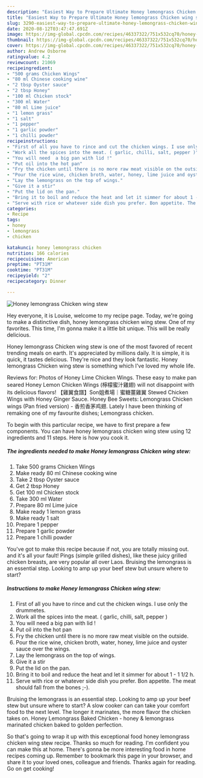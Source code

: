```yaml
---
description: "Easiest Way to Prepare Ultimate Honey lemongrass Chicken wing stew"
title: "Easiest Way to Prepare Ultimate Honey lemongrass Chicken wing stew"
slug: 3290-easiest-way-to-prepare-ultimate-honey-lemongrass-chicken-wing-stew
date: 2020-08-12T03:47:47.691Z
image: https://img-global.cpcdn.com/recipes/46337322/751x532cq70/honey-lemongrass-chicken-wing-stew-recipe-main-photo.jpg
thumbnail: https://img-global.cpcdn.com/recipes/46337322/751x532cq70/honey-lemongrass-chicken-wing-stew-recipe-main-photo.jpg
cover: https://img-global.cpcdn.com/recipes/46337322/751x532cq70/honey-lemongrass-chicken-wing-stew-recipe-main-photo.jpg
author: Andrew Osborne
ratingvalue: 4.2
reviewcount: 21069
recipeingredient:
- "500 grams Chicken Wings"
- "80 ml Chinese cooking wine"
- "2 tbsp Oyster sauce"
- "2 tbsp Honey"
- "100 ml Chicken stock"
- "300 ml Water"
- "80 ml Lime juice"
- "1 lemon grass"
- "1 salt"
- "1 pepper"
- "1 garlic powder"
- "1 chilli powder"
recipeinstructions:
- "First of all you have to rince and cut the chicken wings. I use only the drummetes."
- "Work all the spices into the meat. ( garlic, chilli, salt, pepper )"
- "You will need  a big pan with lid !"
- "Put oil into the hot pan"
- "Fry the chicken until there is no more raw meat visible on the outside."
- "Pour the rice wine, chicken broth, water, honey, lime juice and oyster sauce over the wings."
- "Lay the lemongrass on the top of wings."
- "Give it a stir"
- "Put the lid on the pan."
- "Bring it to boil and reduce the heat and let it simmer for about 1 - 1 1/2 h."
- "Serve with rice or whatever side dish you prefer. Bon appetite. The meat should fall from the bones ;-)."
categories:
- Recipe
tags:
- honey
- lemongrass
- chicken

katakunci: honey lemongrass chicken 
nutrition: 166 calories
recipecuisine: American
preptime: "PT31M"
cooktime: "PT31M"
recipeyield: "2"
recipecategory: Dinner

---
```



![Honey lemongrass Chicken wing stew](https://img-global.cpcdn.com/recipes/46337322/751x532cq70/honey-lemongrass-chicken-wing-stew-recipe-main-photo.jpg)

Hey everyone, it is Louise, welcome to my recipe page. Today, we're going to make a distinctive dish, honey lemongrass chicken wing stew. One of my favorites. This time, I'm gonna make it a little bit unique. This will be really delicious.

Honey lemongrass Chicken wing stew is one of the most favored of recent trending meals on earth. It's appreciated by millions daily. It is simple, it is quick, it tastes delicious. They're nice and they look fantastic. Honey lemongrass Chicken wing stew is something which I've loved my whole life.

Reviews for: Photos of Honey Lime Chicken Wings. These easy to make pan seared Honey Lemon Chicken Wings (檸檬蜜汁雞翅) will not disappoint with its delicious flavors! 【雞翼食譜】Son姐煮場｜蜜糖薑雞翼 Stewed Chicken Wings with Honey Ginger Sauce. Honey Bee Sweets: Lemongrass Chicken wings (Pan fried version) - 香煎香茅鸡翅. Lately I have been thinking of remaking one of my favourite dishes; Lemongrass chicken.


To begin with this particular recipe, we have to first prepare a few components. You can have honey lemongrass chicken wing stew using 12 ingredients and 11 steps. Here is how you cook it.

<!--inarticleads1-->

##### The ingredients needed to make Honey lemongrass Chicken wing stew:

1. Take 500 grams Chicken Wings
1. Make ready 80 ml Chinese cooking wine
1. Take 2 tbsp Oyster sauce
1. Get 2 tbsp Honey
1. Get 100 ml Chicken stock
1. Take 300 ml Water
1. Prepare 80 ml Lime juice
1. Make ready 1 lemon grass
1. Make ready 1 salt
1. Prepare 1 pepper
1. Prepare 1 garlic powder
1. Prepare 1 chilli powder


You&#39;ve got to make this recipe because if not, you are totally missing out. and it&#39;s all your fault! Pings (simple grilled dishes), like these juicy grilled chicken breasts, are very popular all over Laos. Bruising the lemongrass is an essential step. Looking to amp up your beef stew but unsure where to start? 

<!--inarticleads2-->

##### Instructions to make Honey lemongrass Chicken wing stew:

1. First of all you have to rince and cut the chicken wings. I use only the drummetes.
1. Work all the spices into the meat. ( garlic, chilli, salt, pepper )
1. You will need  a big pan with lid !
1. Put oil into the hot pan
1. Fry the chicken until there is no more raw meat visible on the outside.
1. Pour the rice wine, chicken broth, water, honey, lime juice and oyster sauce over the wings.
1. Lay the lemongrass on the top of wings.
1. Give it a stir
1. Put the lid on the pan.
1. Bring it to boil and reduce the heat and let it simmer for about 1 - 1 1/2 h.
1. Serve with rice or whatever side dish you prefer. Bon appetite. The meat should fall from the bones ;-).


Bruising the lemongrass is an essential step. Looking to amp up your beef stew but unsure where to start? A slow cooker can can take your comfort food to the next level. The longer it marinates, the more flavor the chicken takes on. Honey Lemongrass Baked Chicken - honey &amp; lemongrass marinated chicken baked to golden perfection. 

So that's going to wrap it up with this exceptional food honey lemongrass chicken wing stew recipe. Thanks so much for reading. I'm confident you can make this at home. There's gonna be more interesting food in home recipes coming up. Remember to bookmark this page in your browser, and share it to your loved ones, colleague and friends. Thanks again for reading. Go on get cooking!
